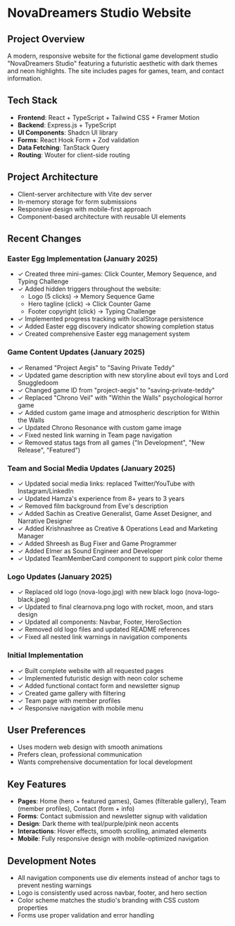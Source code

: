 # NovaDreamers Studio Website

## Project Overview
A modern, responsive website for the fictional game development studio "NovaDreamers Studio" featuring a futuristic aesthetic with dark themes and neon highlights. The site includes pages for games, team, and contact information.

## Tech Stack
- **Frontend**: React + TypeScript + Tailwind CSS + Framer Motion
- **Backend**: Express.js + TypeScript  
- **UI Components**: Shadcn UI library
- **Forms**: React Hook Form + Zod validation
- **Data Fetching**: TanStack Query
- **Routing**: Wouter for client-side routing

## Project Architecture
- Client-server architecture with Vite dev server
- In-memory storage for form submissions
- Responsive design with mobile-first approach
- Component-based architecture with reusable UI elements

## Recent Changes

### Easter Egg Implementation (January 2025)
- ✓ Created three mini-games: Click Counter, Memory Sequence, and Typing Challenge
- ✓ Added hidden triggers throughout the website:
  - Logo (5 clicks) → Memory Sequence Game
  - Hero tagline (click) → Click Counter Game  
  - Footer copyright (click) → Typing Challenge
- ✓ Implemented progress tracking with localStorage persistence
- ✓ Added Easter egg discovery indicator showing completion status
- ✓ Created comprehensive Easter egg management system

### Game Content Updates (January 2025)
- ✓ Renamed "Project Aegis" to "Saving Private Teddy"
- ✓ Updated game description with new storyline about evil toys and Lord Snuggledoom
- ✓ Changed game ID from "project-aegis" to "saving-private-teddy"
- ✓ Replaced "Chrono Veil" with "Within the Walls" psychological horror game
- ✓ Added custom game image and atmospheric description for Within the Walls
- ✓ Updated Chrono Resonance with custom game image
- ✓ Fixed nested link warning in Team page navigation
- ✓ Removed status tags from all games ("In Development", "New Release", "Featured")

### Team and Social Media Updates (January 2025)
- ✓ Updated social media links: replaced Twitter/YouTube with Instagram/LinkedIn
- ✓ Updated Hamza's experience from 8+ years to 3 years
- ✓ Removed film background from Eve's description
- ✓ Added Sachin as Creative Generalist, Game Asset Designer, and Narrative Designer
- ✓ Added Krishnashree as Creative & Operations Lead and Marketing Manager
- ✓ Added Shreesh as Bug Fixer and Game Programmer
- ✓ Added Elmer as Sound Engineer and Developer
- ✓ Updated TeamMemberCard component to support pink color theme

### Logo Updates (January 2025)
- ✓ Replaced old logo (nova-logo.jpg) with new black logo (nova-logo-black.jpeg)
- ✓ Updated to final clearnova.png logo with rocket, moon, and stars design
- ✓ Updated all components: Navbar, Footer, HeroSection
- ✓ Removed old logo files and updated README references
- ✓ Fixed all nested link warnings in navigation components

### Initial Implementation
- ✓ Built complete website with all requested pages
- ✓ Implemented futuristic design with neon color scheme
- ✓ Added functional contact form and newsletter signup
- ✓ Created game gallery with filtering
- ✓ Team page with member profiles
- ✓ Responsive navigation with mobile menu

## User Preferences
- Uses modern web design with smooth animations
- Prefers clean, professional communication
- Wants comprehensive documentation for local development

## Key Features
- **Pages**: Home (hero + featured games), Games (filterable gallery), Team (member profiles), Contact (form + info)
- **Forms**: Contact submission and newsletter signup with validation
- **Design**: Dark theme with teal/purple/pink neon accents
- **Interactions**: Hover effects, smooth scrolling, animated elements
- **Mobile**: Fully responsive design with mobile-optimized navigation

## Development Notes
- All navigation components use div elements instead of anchor tags to prevent nesting warnings
- Logo is consistently used across navbar, footer, and hero section
- Color scheme matches the studio's branding with CSS custom properties
- Forms use proper validation and error handling